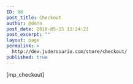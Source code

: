 ```yaml
---
ID: 98
post_title: Checkout
author: @dm!n
post_date: 2016-05-15 13:24:21
post_excerpt: ""
layout: page
permalink: >
  http://dev.juderosario.com/store/checkout/
published: true
---
```

[mp_checkout]
